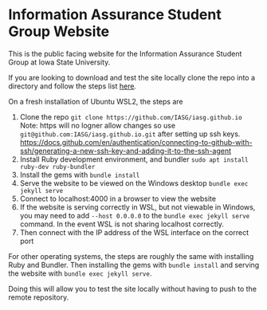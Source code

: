 # Information Assurance Student Group Website

This is the public facing website for the Information Assurance Student Group at Iowa State University. 

If you are looking to download and test the site locally clone the repo into a directory and follow the steps list [here](https://docs.github.com/en/pages/setting-up-a-github-pages-site-with-jekyll/testing-your-github-pages-site-locally-with-jekyll).

On a fresh installation of Ubuntu WSL2, the steps are

1. Clone the repo ```git clone https://github.com/IASG/iasg.github.io```
   Note: https will no logner allow changes so use ```git@github.com:IASG/iasg.github.io.git``` after setting up ssh keys.
   https://docs.github.com/en/authentication/connecting-to-github-with-ssh/generating-a-new-ssh-key-and-adding-it-to-the-ssh-agent
3. Install Ruby development environment, and bundler ```sudo apt install ruby-dev ruby-bundler```
4. Install the gems with ```bundle install```
5. Serve the website to be viewed on the Windows desktop ```bundle exec jekyll serve```
6. Connect to localhost:4000 in a browser to view the website
7. If the website is serving correctly in WSL, but not viewable in Windows, you may need to add ```--host 0.0.0.0``` to the ```bundle exec jekyll serve``` command. In the event WSL is not sharing localhost correctly.
8. Then connect with the IP address of the WSL interface on the correct port

For other operating systems, the steps are roughly the same with installing Ruby and Bundler. Then installing the gems with ```bundle install``` and serving the website with ```bundle exec jekyll serve```.

Doing this will allow you to test the site locally without having to push to the remote repository.
